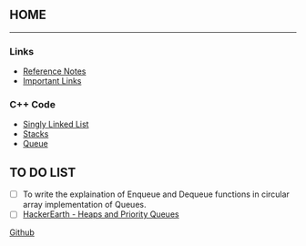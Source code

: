 ## HOME
------------------------------------------------------------------------------------------------------------------------------------------
### Links
* [Reference Notes](refnotes.md)
* [Important Links](implinks.md)
### C++ Code
* [Singly Linked List](sll.md)
* [Stacks](stack.md)
* [Queue](queue.md)



## TO DO LIST
- [ ] To write the explaination of Enqueue and Dequeue functions in circular array implementation of Queues.
- [ ] [HackerEarth - Heaps and Priority Queues](https://www.hackerearth.com/practice/notes/heaps-and-priority-queues/)

[Github](https://github.com/adist98)
